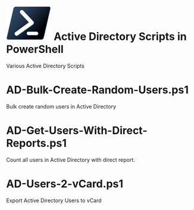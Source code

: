 # ![Powershell Logo](/assets/ps_black_64.svg) Active Directory Scripts in PowerShell

Various Active Directory Scripts

# AD-Bulk-Create-Random-Users.ps1
Bulk create random users in Active Directory

# AD-Get-Users-With-Direct-Reports.ps1
Count all users in Active Directory with direct report.

# AD-Users-2-vCard.ps1
Export Active Directory Users to vCard
